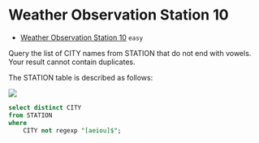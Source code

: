 # Weather Observation Station 10

- [Weather Observation Station 10](https://www.hackerrank.com/challenges/weather-observation-station-10/problem) `easy`

Query the list of CITY names from STATION that do not end with vowels. Your result cannot contain duplicates.

The STATION table is described as follows:

![](https://s3.amazonaws.com/hr-challenge-images/9336/1449345840-5f0a551030-Station.jpg)

```sql
select distinct CITY 
from STATION 
where 
    CITY not regexp "[aeiou]$";
```